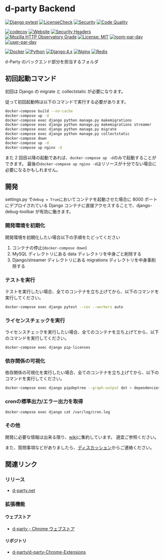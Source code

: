 # d-party Backend

[![Django pytest](https://github.com/d-party/d-party-Backend/actions/workflows/pytest.yml/badge.svg?branch=main&event=push)](https://github.com/d-party/d-party-Backend/actions/workflows/pytest.yml)
[![LicenseCheck](https://github.com/d-party/d-party-Backend/actions/workflows/license-check.yml/badge.svg?event=push)](https://github.com/d-party/d-party-Backend/actions/workflows/license-check.yml)
[![Security](https://github.com/d-party/d-party-Backend/actions/workflows/security.yml/badge.svg?branch=main)](https://github.com/d-party/d-party-Backend/actions/workflows/security.yml)
[![Code Quality](https://github.com/d-party/d-party-Backend/actions/workflows/code-quality.yml/badge.svg?branch=main)](https://github.com/d-party/d-party-Backend/actions/workflows/code-quality.yml)

[![codecov](https://codecov.io/gh/d-party/d-party-Backend/branch/main/graph/badge.svg?token=WZ8DXWKN50)](https://codecov.io/gh/d-party/d-party-Backend)
[![Website](https://img.shields.io/website?label=d-party.net&up_message=online&url=https%3A%2F%2Fd-party.net)](https://d-party.net)
[![Security Headers](https://img.shields.io/security-headers?url=https%3A%2F%2Fd-party.net)](https://securityheaders.com/?q=https%3A%2F%2Fd-party.net&followRedirects=on)
[![Mozilla HTTP Observatory Grade](https://img.shields.io/mozilla-observatory/grade/d-party.net?publish)](https://observatory.mozilla.org/analyze/d-party.net)
[![License: MIT](https://img.shields.io/badge/License-MIT-yellow.svg)](https://github.com/d-Party/d-Party-Backend/blob/main/LICENSE)
[![room-par-day](https://img.shields.io/endpoint?url=https://d-party.net/api/shields/room-par-day)](https://d-party.net)
[![user-par-day](https://img.shields.io/endpoint?url=https://d-party.net/api/shields/user-par-day)](https://d-party.net)

[![Docker](https://img.shields.io/badge/-Docker-EEE.svg?logo=docker&style=flat)](https://www.docker.com/)
[![Python](https://img.shields.io/badge/Python:3.10-F9DC3E.svg?logo=python&style=flat)](https://www.python.org/)
[![Django:4.x](https://img.shields.io/badge/Django:4.0-092E20.svg?logo=django&style=flat)](https://www.djangoproject.com/)
[![Nginx](https://img.shields.io/badge/-Nginx-5.svg?logo=nginx&style=flat)](https://www.nginx.co.jp/)
[![Redis](https://img.shields.io/badge/Redis:6.2-511.svg?logo=redis&style=flat)](https://redis.io/)

d-Party のバックエンド部分を担当するフォルダ

## 初回起動コマンド

初回は Django の migrate と collectstatic が必要になります。

従って初回起動時は以下のコマンドで実行する必要があります。

```bash
docker-compose build --no-cache
docker-compose up -d
docker-compose exec django python manage.py makemigrations
docker-compose exec django python manage.py makemigrations streamer
docker-compose exec django python manage.py migrate
docker-compose exec django python manage.py collectstatic
docker-compose down
docker-compose up -d
docker-compose up nginx -d
```

また 2 回目以降の起動であれば、`docker-compose up -d`のみで起動することができます。
最後の`docker-compose up nginx -d`はリソースが十分でない場合に必要になるかもしれません。

## 開発

settings.py で`debug = True`においてコンテナを起動させた場合に 8000 ポートにデプロイされている Django コンテナに直接アクセスすることで、django-debug-toolbar が有効に働きます。

### 開発環境を初期化

開発環境を初期化したい場合以下の手順をたどってください

1. コンテナの停止(`docker-compose down`)
2. MySQL ディレクトリにある data ディレクトリを中身ごと削除する
3. Django/streamer ディレクトリにある migrations ディレクトリを中身事削除する

### テストを実行

テストを実行したい場合、全てのコンテナを立ち上げてから、以下のコマンドを実行してください。

```bash
docker-compose exec django pytest --cov --workers auto
```

### ライセンスチェックを実行

ライセンスチェックを実行したい場合、全てのコンテナを立ち上げてから、以下のコマンドを実行してください。

```bash
docker-compose exec django pip-licenses
```

### 依存関係の可視化

依存関係の可視化を実行したい場合、全てのコンテナを立ち上げてから、以下のコマンドを実行してください。

```bash
docker-compose exec django pipdeptree --graph-output dot > dependencies.dot
```

### cronの標準出力/エラー出力を取得

```bash
docker-compose exec django cat /var/log/cron.log
```

### その他

開発に必要な情報は出来る限り、[wiki](https://github.com/d-party/d-party-Backend/wiki)に集約しています。
適宜ご参照ください。

また、質問事項などがありましたら、[ディスカッション](https://github.com/d-party/d-party-Backend/discussions)からご連絡ください。

## 関連リンク

### リリース

- [d-party.net](https://d-party.net/)

### 拡張機能

#### ウェブストア

- [d-party - Chrome ウェブストア](https://chrome.google.com/webstore/detail/d-party/ibmlcfpijglpfbfgaleaeooebgdgcbpc)

#### リポジトリ

- [d-party/d-party-Chrome-Extensions](https://github.com/d-party/d-party-Chrome-Extensions)
